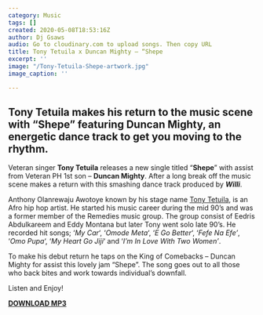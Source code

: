 ```yaml
---
category: Music
tags: []
created: 2020-05-08T18:53:16Z
author: Dj Gsaws
audio: Go to cloudinary.com to upload songs. Then copy URL
title: Tony Tetuila x Duncan Mighty – “Shepe
excerpt: ''
image: "/Tony-Tetuila-Shepe-artwork.jpg"
image_caption: ''

---
```

## Tony Tetuila makes his return to the music scene with “Shepe” featuring Duncan Mighty, an energetic dance track to get you moving to the rhythm.

Veteran singer **Tony Tetuila** releases a new single titled “**Shepe**” with assist from Veteran PH 1st son – **Duncan Mighty**. After a long break off the music scene makes a return with this smashing dance track produced by **_Willi_**.

Anthony Olanrewaju Awotoye known by his stage name [Tony Tetuila](https://www.instagram.com/tonytetuilaofficial/), is an Afro hip hop artist. He started his music career during the mid 90’s and was a former member of the Remedies music group. The group consist of Eedris Abdulkareem and Eddy Montana but later Tony went solo late 90’s. He recorded hit songs; ‘_My Car_‘, ‘_Omode Meta_‘, ‘_E Go Better_‘, ‘_Fefe Na Efe’_, ‘_Omo Pupa_‘, ‘_My Heart Go Jiji_‘ and ‘_I’m In Love With Two Women’_.

To make his debut return he taps on the King of Comebacks – Duncan Mighty for assist this lovely jam “Shepe”. The song goes out to all those who back bites and work towards individual’s downfall.

Listen and Enjoy!

[**DOWNLOAD MP3**](https://tooxclusive.com/wp-content/uploads/2020/05/Shepe-ft.-Duncan-Mighty.mp3)
